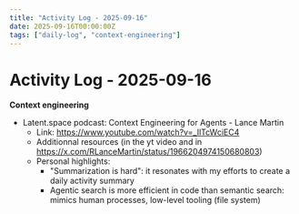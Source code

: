 ```yaml
---
title: "Activity Log - 2025-09-16"
date: 2025-09-16T00:00:00Z
tags: ["daily-log", "context-engineering"]
---
```


# Activity Log - 2025-09-16

**Context engineering**
- Latent.space podcast: Context Engineering for Agents - Lance Martin
  - Link: https://www.youtube.com/watch?v=_IlTcWciEC4
  - Additionnal resources (in the yt video and in https://x.com/RLanceMartin/status/1966204974150680803)
  - Personal highlights:
    - "Summarization is hard": it resonates with my efforts to create a daily activity summary
    - Agentic search is more efficient in code than semantic search: mimics human processes, low-level tooling (file system)